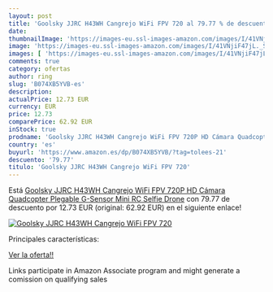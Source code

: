 ```yaml
---
layout: post
title: 'Goolsky JJRC H43WH Cangrejo WiFi FPV 720 al 79.77 % de descuento'
date: 
thumbnailImage: 'https://images-eu.ssl-images-amazon.com/images/I/41VNjiF47jL._SL200_.jpg'
image: 'https://images-eu.ssl-images-amazon.com/images/I/41VNjiF47jL._SL200_.jpg'
images: [ 'https://images-eu.ssl-images-amazon.com/images/I/41VNjiF47jL._SL200_.jpg' ]
comments: true
category: ofertas
author: ring
slug: 'B074XB5YVB-es'
description:
actualPrice: 12.73 EUR
currency: EUR
price: 12.73
comparePrice: 62.92 EUR
inStock: true
prodname: 'Goolsky JJRC H43WH Cangrejo WiFi FPV 720P HD Cámara Quadcopter Plegable G-Sensor Mini RC Selfie Drone'
country: 'es'
buyurl: 'https://www.amazon.es/dp/B074XB5YVB/?tag=tolees-21'
descuento: '79.77'
titulo: 'Goolsky JJRC H43WH Cangrejo WiFi FPV 720'
---
```


Está [Goolsky JJRC H43WH Cangrejo WiFi FPV 720P HD Cámara Quadcopter Plegable G-Sensor Mini RC Selfie Drone](https://www.amazon.es/dp/B074XB5YVB/?tag=tolees-21) con 79.77 de descuento por 12.73 EUR (original: 62.92 EUR) en el siguiente enlace!

[![Goolsky JJRC H43WH Cangrejo WiFi FPV 720](https://images-eu.ssl-images-amazon.com/images/I/41VNjiF47jL._SL200_.jpg)](https://www.amazon.es/dp/B074XB5YVB/?tag=tolees-21)

Principales características:


[Ver la oferta!!](https://www.amazon.es/dp/B074XB5YVB/?tag=tolees-21)

Links participate in Amazon Associate program and might generate a comission on qualifying sales


